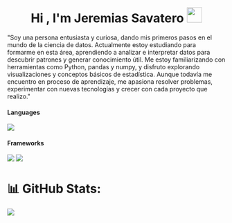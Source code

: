 <h1 align="center">Hi , I'm Jeremias Savatero <img src="https://media.giphy.com/media/hvRJCLFzcasrR4ia7z/giphy.gif" width="35"></h1>
"Soy una persona entusiasta y curiosa, dando mis primeros pasos en el mundo de la ciencia de datos. Actualmente estoy estudiando para formarme en esta área, aprendiendo a analizar e interpretar datos para descubrir patrones y generar conocimiento útil. Me estoy familiarizando con herramientas como Python, pandas y numpy, y disfruto explorando visualizaciones y conceptos básicos de estadística. Aunque todavía me encuentro en proceso de aprendizaje, me apasiona resolver problemas, experimentar con nuevas tecnologías y crecer con cada proyecto que realizo."


<h4> Languages </h4>
  <img src="https://img.shields.io/badge/python-3670A0?style=for-the-badge&logo=python&logoColor=ffdd54">
<h4> Frameworks </h4>
<span>
  <img src="https://img.shields.io/badge/pandas-%23150458.svg?style=for-the-badge&logo=pandas&logoColor=white">
  <img src="https://img.shields.io/badge/numpy-%23013243.svg?style=for-the-badge&logo=numpy&logoColor=white" >
</span>




# 📊 GitHub Stats:
![](https://github-readme-stats.vercel.app/api?username=JeremiasSavatero&theme=one_dark_pro&hide_border=true&include_all_commits=false&count_private=false)<br/>

